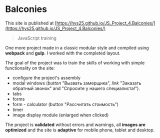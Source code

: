 # Balconies

This site is published at  [https://hys25.github.io/JS_Project_4.Balconies/](https://hys25.github.io/JS_Project_4.Balconies/)
> JavaScript training

One more project made in a classic modular style and compiled using **webpack** and **gulp**.  I worked with the completed layout. 

The goal of the project was to train the skills of working with simple functionality on the site: 
- configure the project's assembly
- modal windows (*button* "Вызвать замерщика", *link* "Заказать обратный звонок" and "Спросите у нашего специалиста!").
- tabs
- forms
- form - calculator (button "Рассчитать стоимость")
- timer
- image display module (enlarged when clicked)

The project is **validated** without errors and warnings, all **images are optimized** and the site is **adaptive** for mobile phone, tablet and desktop.